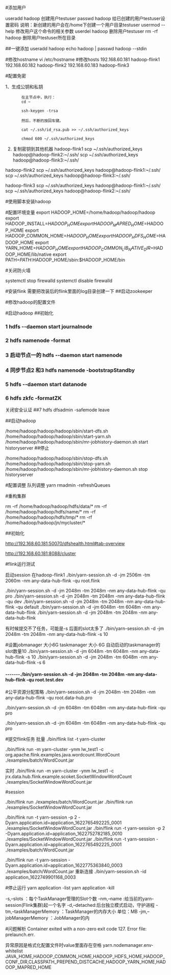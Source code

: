 #添加用户
   
   useradd hadoop  创建用户testuser
   passwd hadoop  给已创建的用户testuser设置密码
   说明：新创建的用户会在/home下创建一个用户目录testuser
   usermod --help  修改用户这个命令的相关参数
   userdel hadoop  删除用户testuser
   rm -rf hadoop  删除用户testuser所在目录
   
##一键添加
    useradd hadoop
   echo hadoop | passwd hadoop --stdin
   
#修改hostname
vi /etc/hostname
#修改hosts
192.168.60.181 hadoop-flink1
192.168.60.182 hadoop-flink2
192.168.60.183 hadoop-flink3

#配置免密

1、生成公钥和私钥
           
           在主节点中，执行：
           cd ~
           
           ssh-keygen -trsa
           
           然后，不断的按回车键。
           
           cat ~/.ssh/id_rsa.pub >> ~/.ssh/authorized_keys
           
           chmod 600 ~/.ssh/authorized_keys
2. 复制密钥到其他机器
hadoop-flink1
scp ~/.ssh/authorized_keys hadoop@hadoop-flink2:~/.ssh/
scp ~/.ssh/authorized_keys hadoop@hadoop-flink3:~/.ssh/


hadoop-flink2
scp ~/.ssh/authorized_keys hadoop@hadoop-flink1:~/.ssh/
scp ~/.ssh/authorized_keys hadoop@hadoop-flink3:~/.ssh/



hadoop-flink3
scp ~/.ssh/authorized_keys hadoop@hadoop-flink1:~/.ssh/
scp ~/.ssh/authorized_keys hadoop@hadoop-flink2:~/.ssh/

#使用脚本安装hadoop

#配置环境变量
export HADOOP_HOME=/home/hadoop/hadoop/hadoop
export HADOOP_INSTALL=$HADOOP_HOME
export HADOOP_MAPRED_HOME=$HADOOP_HOME
export HADOOP_COMMON_HOME=$HADOOP_HOME
export HADOOP_HDFS_HOME=$HADOOP_HOME
export YARN_HOME=$HADOOP_HOME
export HADOOP_COMMON_LIB_NATIVE_DIR=$HADOOP_HOME/lib/native
export PATH=$PATH:$HADOOP_HOME/sbin:$HADOOP_HOME/bin

#关闭防火墙

systemctl stop firewalld
systemctl disable firewalld


#安装flink
需要把改装后的flink里面的log目录创建一下
##启动zookeeper

#修改hadoop的配置文件

#启动hadoop
##初始化  

### 1  hdfs --daemon start journalnode

### 2 hdfs namenode -format

### 3 启动节点一的 hdfs --daemon start namenode

### 4 同步节点2 和3 hdfs namenode -bootstrapStandby

### 5 hdfs --daemon start datanode

### 6 hdfs zkfc -formatZK


关闭安全认证
##7 hdfs dfsadmin -safemode leave


##启动hadoop


/home/hadoop/hadoop/hadoop/sbin/start-dfs.sh    
/home/hadoop/hadoop/hadoop/sbin/start-yarn.sh
/home/hadoop/hadoop/hadoop/sbin/mr-jobhistory-daemon.sh start historyserver
##停止


/home/hadoop/hadoop/hadoop/sbin/stop-dfs.sh    
/home/hadoop/hadoop/hadoop/sbin/stop-yarn.sh
/home/hadoop/hadoop/hadoop/sbin/mr-jobhistory-daemon.sh stop historyserver


#配置调整
队列调整
yarn rmadmin -refreshQueues


#重构集群

rm -rf /home/hadoop/hadoop/hdfs/data/*
rm -rf /home/hadoop/hadoop/hdfs/name/*
rm -rf /home/hadoop/hadoop/hdfs/tmp/*
rm -rf /home/hadoop/hadoop/jn/mycluster/*

 

##初始化  



http://192.168.60.181:50070/dfshealth.html#tab-overview

http://192.168.60.181:8088/cluster


#flink运行测试

启动session
在hadoop-flink1
 ./bin/yarn-session.sh -d -jm 2506m -tm 2060m -nm any-data-hub-flink -qu root.flink
 
  ./bin/yarn-session.sh -d -jm 2048m -tm 2048m -nm any-data-hub-flink -qu pro
  ./bin/yarn-session.sh -d -jm 2048m -tm 2048m -nm any-data-hub-flink -qu dev
  ./bin/yarn-session.sh -d -jm 2048m -tm 2048m -nm any-data-hub-flink -qu default
  ./bin/yarn-session.sh -d -jm 6048m -tm 6048m -nm any-data-hub-flink 
    ./bin/yarn-session.sh -d -jm 2048m -tm 2048m -nm any-data-hub-flink 
    
有时候提交不了任务，可能是-s  后面的slot太多了
./bin/yarn-session.sh -d -jm 2048m -tm 2048m -nm any-data-hub-flink  -s 10

#设置jobmanager 大小6G  taskmanager 大小 6G 自动启动的taskmanager的slot数量10 
./bin/yarn-session.sh -d -jm 6048m -tm 6048m -nm any-data-hub-flink  -s 10
./bin/yarn-session.sh -d -jm 2048m -tm 6048m -nm any-data-hub-flink  -s 6


  
 #### -------./bin/yarn-session.sh -d -jm 2048m -tm 2048m -nm any-data-hub-flink -qu root.test.dev

  #公平资源分配策略
./bin/yarn-session.sh -d -jm 2048m -tm 2048m -nm any-data-hub-flink -qu root.data-hub.pro

 ./bin/yarn-session.sh -d -jm 6048m -tm 6048m -nm any-data-hub-flink -qu pro
 
 
  ./bin/yarn-session.sh -d -jm 6048m -tm 6048m -nm any-data-hub-flink -qu pro

 
 #提交flink任务
 批量
 ./bin/flink list -t yarn-cluster 
 


 ./bin/flink run   -m yarn-cluster -ynm lw_test1  -c org.apache.flink.examples.java.wordcount.WordCount  ./examples/batch/WordCount.jar 
 
 
 
 实时
  ./bin/flink run   -m yarn-cluster -ynm lw_test1  -c jrx.data.hub.flink.example.scoket.SocketWindowWordCount  ./examples/SocketWindowWordCount.jar 

 #session
 
  ./bin/flink run ./examples/batch/WordCount.jar
  ./bin/flink run ./examples/SocketWindowWordCount.jar

 ./bin/flink run -t yarn-session -p 2 -Dyarn.application.id=application_1622765492225_0001   ./examples/SocketWindowWordCount.jar
 ./bin/flink run -t yarn-session -p 2 -Dyarn.application.id=application_1622752782185_0010   ./examples/SocketWindowWordCount.jar
 ./bin/flink run -t yarn-session -Dyarn.application.id=application_1622765492225_0001   ./examples/batch/WordCount.jar
 
 ./bin/flink run -t yarn-session -Dyarn.application.id=application_1622775363840_0003   ./examples/batch/WordCount.jar
 重新连接
 ./bin/yarn-session.sh -id application_1622749901168_0003
 
 

#停止运行
yarn application -list
yarn application -kill 


-s,–slots ：每个TaskManager管理的Slot个数
-nm,–name :给当前的yarn-session(Flink集群)起一个名字
-d,–detached:后台独立模式启动，守护进程
-tm,–taskManagerMemory ：TaskManager的内存大小 单位：MB
-jm,–jobManagerMemory ：JobManager的内




#问题解析
Container exited with a non-zero exit code 127. Error file: prelaunch.err.

异常原因是格式化配置文件时value里面存在空格
  <property>
        <name>yarn.nodemanager.env-whitelist</name>
        <value>JAVA_HOME,HADOOP_COMMON_HOME,HADOOP_HDFS_HOME,HADOOP_CONF_DIR,CLASSPATH_PREPEND_DISTCACHE,HADOOP_YARN_HOME,HADOOP_MAPRED_HOME</value>
    </property>
    


